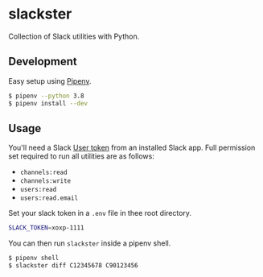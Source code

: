 # slackster

Collection of Slack utilities with Python.

## Development

Easy setup using [Pipenv](https://github.com/pypa/pipenv).

```bash
$ pipenv --python 3.8
$ pipenv install --dev
```

## Usage

You'll need a Slack [User token](https://api.slack.com/authentication/token-types#user) from an installed Slack app. Full permission set required to run all utilities are as follows:

* `channels:read`
* `channels:write`
* `users:read`
* `users:read.email`

Set your slack token in a `.env` file in thee root directory.

```bash
SLACK_TOKEN=xoxp-1111
```

You can then run `slackster` inside a pipenv shell.

```bash
$ pipenv shell
$ slackster diff C12345678 C90123456
```
